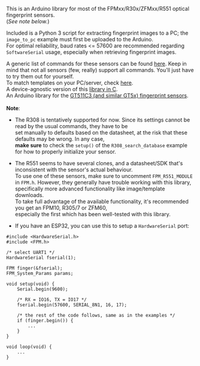 This is an Arduino library for most of the FPMxx/R30x/ZFMxx/R551 optical fingerprint sensors.\
(*See note below.*)

Included is a Python 3 script for extracting fingerprint images to a PC; 
the `image_to_pc` example must first be uploaded to the Arduino. \
For optimal reliability, baud rates <= 57600 are recommended regarding `SoftwareSerial` usage, 
especially when retrieving fingerprint images. 

A generic list of commands for these sensors can be found [here](https://usermanual.wiki/Document/Fingerprintusermanual.1754127921/view). Keep in mind that not all sensors (few, really) support all commands. You'll just have to try them out for yourself.\
To match templates on your PC/server, check [here](https://github.com/brianrho/fpmatch).\
A device-agnostic version of this [library in C](https://github.com/brianrho/FPM-C).\
An Arduino library for the [GT511C3 (and similar GT5x) fingerprint sensors](https://github.com/brianrho/GT5X).\
\
**Note**: 
* The R308 is tentatively supported for now. Since its settings cannot be read by the usual commands, they have to be\
set manually to defaults based on the datasheet, at the risk that these defaults may be wrong. In any case,\
**make sure** to check the `setup()` of the `R308_search_database` example for how to properly initialize your sensor.

* The R551 seems to have several clones, and a datasheet/SDK that's inconsistent with the sensor's actual behaviour.\
To use one of these sensors, make sure to uncomment `FPM_R551_MODULE` in `FPM.h`.
However, they generally have trouble working with this library, specifically more advanced functionality like image/template downloads.\
To take full advantage of the available functionality, it's recommended you get an FPM10, R305/7 or ZFM60,\
especially the first which has been well-tested with this library.

* If you have an ESP32, you can use this to setup a `HardwareSerial` port:

```
#include <HardwareSerial.h>
#include <FPM.h>

/* select UART1 */
HardwareSerial fserial(1);

FPM finger(&fserial);
FPM_System_Params params;

void setup(void) {
    Serial.begin(9600);
    
    /* RX = IO16, TX = IO17 */
    fserial.begin(57600, SERIAL_8N1, 16, 17);
    
    /* the rest of the code follows, same as in the examples */
    if (finger.begin()) {
        ...
    }
}

void loop(void) {
    ...
}

```
